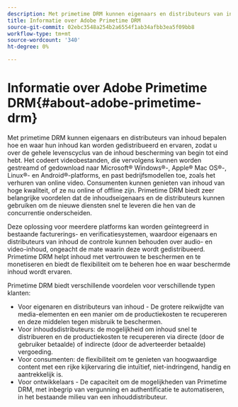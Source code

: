 ```yaml
---
description: Met primetime DRM kunnen eigenaars en distributeurs van inhoud bepalen hoe en waar hun inhoud kan worden gedistribueerd en ervaren, zodat u over de gehele levenscyclus van de inhoud bescherming van begin tot eind hebt. Het codeert videobestanden, die vervolgens kunnen worden gestreamd of gedownload naar Microsoft® Windows®-, Apple® Mac OS®-, Linux®- en Android®-platforms, en past bedrijfsmodellen toe, zoals het verhuren van online video. Consumenten kunnen genieten van inhoud van hoge kwaliteit, of ze nu online of offline zijn. Primetime DRM biedt zeer belangrijke voordelen dat de inhoudseigenaars en de distributeurs kunnen gebruiken om de nieuwe diensten snel te leveren die hen van de concurrentie onderscheiden.
title: Informatie over Adobe Primetime DRM
source-git-commit: 02ebc3548a254b2a6554f1ab34afbb3ea5f09bb8
workflow-type: tm+mt
source-wordcount: '340'
ht-degree: 0%

---
```


# Informatie over Adobe Primetime DRM{#about-adobe-primetime-drm}

Met primetime DRM kunnen eigenaars en distributeurs van inhoud bepalen hoe en waar hun inhoud kan worden gedistribueerd en ervaren, zodat u over de gehele levenscyclus van de inhoud bescherming van begin tot eind hebt. Het codeert videobestanden, die vervolgens kunnen worden gestreamd of gedownload naar Microsoft® Windows®-, Apple® Mac OS®-, Linux®- en Android®-platforms, en past bedrijfsmodellen toe, zoals het verhuren van online video. Consumenten kunnen genieten van inhoud van hoge kwaliteit, of ze nu online of offline zijn. Primetime DRM biedt zeer belangrijke voordelen dat de inhoudseigenaars en de distributeurs kunnen gebruiken om de nieuwe diensten snel te leveren die hen van de concurrentie onderscheiden.

Deze oplossing voor meerdere platforms kan worden geïntegreerd in bestaande facturerings- en verificatiesystemen, waardoor eigenaars en distributeurs van inhoud de controle kunnen behouden over audio- en video-inhoud, ongeacht de mate waarin deze wordt gedistribueerd. Primetime DRM helpt inhoud met vertrouwen te beschermen en te monetiseren en biedt de flexibiliteit om te beheren hoe en waar beschermde inhoud wordt ervaren.

Primetime DRM biedt verschillende voordelen voor verschillende typen klanten:

* Voor eigenaren en distributeurs van inhoud - De grotere reikwijdte van media-elementen en een manier om de productiekosten te recupereren en deze middelen tegen misbruik te beschermen.
* Voor inhoudsdistributeurs: de mogelijkheid om inhoud snel te distribueren en de productiekosten te recupereren via directe (door de gebruiker betaalde) of indirecte (door de adverteerder betaalde) vergoeding.
* Voor consumenten: de flexibiliteit om te genieten van hoogwaardige content met een rijke kijkervaring die intuïtief, niet-indringend, handig en aantrekkelijk is.
* Voor ontwikkelaars - De capaciteit om de mogelijkheden van Primetime DRM, met inbegrip van vergunning en authentificatie te automatiseren, in het bestaande milieu van een inhouddistributeur.
